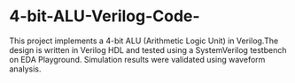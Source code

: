 # 4-bit-ALU-Verilog-Code-
This project implements a 4-bit ALU (Arithmetic Logic Unit) in Verilog.The design is written in Verilog HDL and tested using a SystemVerilog testbench on EDA Playground. Simulation results were validated using waveform analysis.
